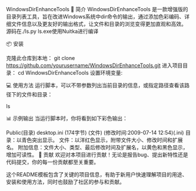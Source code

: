 WindowsDirEnhanceTools
🌟 简介
WindowsDirEnhanceTools 是一款增强版的目录列表工具，旨在改进Windows系统中dir命令的输出，通过添加色彩编码、详细文件信息以及更友好的输出格式，让文件和目录的浏览变得更加直观和高效。
源码在./ls.py
ls.exe使用Nuitka进行编译


📦 安装

克隆此仓库到本地：
git clone https://github.com/yourusername/WindowsDirEnhanceTools.git
进入项目目录：
cd WindowsDirEnhanceTools
设置环境变量:

💻 使用方法
运行脚本，可以不带参数列出当前目录的信息，或指定路径查看该路径下的文件和目录：

ls

📊 示例输出
当运行脚本时，你将看到如下彩色输出：

Public(目录)
desktop.ini (174字节) (文件) (修改时间:2009-07-14 12:54)(.ini)
目录：以青色突出显示。
文件：以洋红色显示，附带文件大小、修改时间和扩展名。
附加信息：文件大小、类型、最后修改时间及扩展名，以黄色和黑色显示，增加可读性。
🤝 贡献
欢迎对本项目进行贡献！无论是报告bug、提出新特性还是代码提交，你的每一份贡献都至关重要。


这个README模板包含了关键的项目信息，有助于新用户快速理解项目的用途、安装和使用方法，同时也鼓励了社区的参与和贡献。
